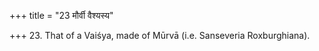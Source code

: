 +++
title = "23 मौर्वी वैश्यस्य"

+++
23. That of a Vaiśya, made of Mūrvā (i.e. Sanseveria Roxburghiana).
